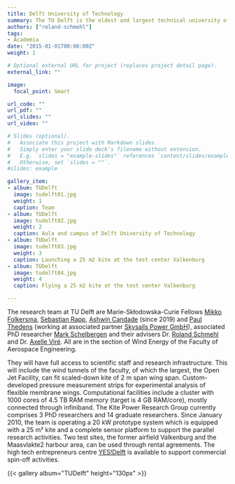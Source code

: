 ```yaml
---
title: Delft University of Technology
summary: The TU Delft is the oldest and largest technical university of the Netherlands. According to the 2019 QS World University Rankings it is among the top 20 universities for engineering and technology. It is the highest ranked university of the country.
authors: ["roland-schmehl"]
tags:
- Academia
date: "2015-01-01T00:00:00Z"
weight: 1

# Optional external URL for project (replaces project detail page).
external_link: ""

image:
  focal_point: Smart

url_code: ""
url_pdf: ""
url_slides: ""
url_video: ""

# Slides (optional).
#   Associate this project with Markdown slides.
#   Simply enter your slide deck's filename without extension.
#   E.g. `slides = "example-slides"` references `content/slides/example-slides.md`.
#   Otherwise, set `slides = ""`.
#slides: example

gallery_item:
- album: TUDelft
  image: tudelft01.jpg
  weight: 1
  caption: Team
- album: TUDelft
  image: tudelft02.jpg
  weight: 2
  caption: Aula and campus of Delft University of Technology
- album: TUDelft
  image: tudelft03.jpg
  weight: 3
  caption: Launching a 25 m2 kite at the test center Valkenburg
- album: TUDelft
  image: tudelft04.jpg
  weight: 4
  caption: Flying a 25 m2 kite at the test center Valkenburg

---
```


The research team at TU Delft are Marie-Skłodowska-Curie Fellows [Mikko Folkersma](/authors/mikko-folkersma), [Sebastian Rapp](/authors/sebastian-rapp), [Ashwin Candade](/authors/ashwin-candade) (since 2019) and [Paul Thedens](/authors/paul-thedens) (working at associated partner [Skysails Power GmbH](/partners/partner04/)), associated PhD researcher [Mark Schelbergen](/authors/mark-schelbergen) and their advisers Dr. [Roland Schmehl](/authors/roland-schmehl) and Dr. [Axelle Viré](/authors/axelle-vire). All are in the section of Wind Energy of the Faculty of Aerospace Engineering.

They will have full access to scientific staff and research infrastructure. This will include the wind tunnels of the faculty, of which the largest, the Open Jet Facility, can fit scaled-down kite of 2 m span wing span. Custom-developed pressure measurement strips for experimental analysis of flexible membrane wings. Computational facilities include a cluster with 1000 cores of 4.5 TB RAM memory (target is 4 GB RAM/core), mostly connected through infiniband. The Kite Power Research Group currently comprises 3 PhD researchers and 14 graduate researchers. Since January 2010, the team is operating a 20 kW prototype system which is equipped with a 25 m² kite and a complete sensor platform to support the parallel research activities. Two test sites, the former airfield Valkenburg and the Maasvlakte2 harbour area, can be used through rental agreements. The high tech entrepreneurs centre [YES!Delft](https://www.yesdelft.com/) is available to support commercial spin-off activities.

{{< gallery album="TUDelft" height="130px" >}}
